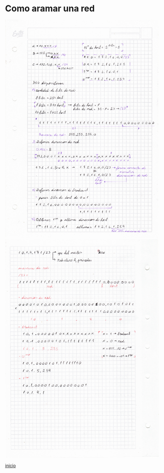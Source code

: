# Como aramar una red
![](img/ComoArmarUnaRed.png)
![](img/ComoArmarUnaRed2.png)

[inicio](../README.md)